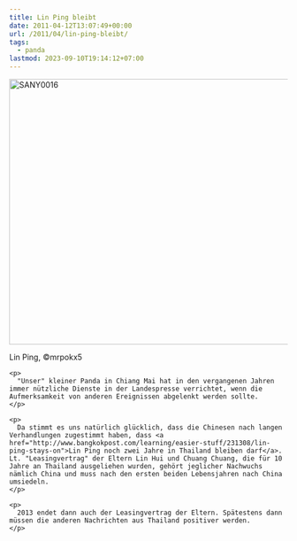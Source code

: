 ```yaml
---
title: Lin Ping bleibt
date: 2011-04-12T13:07:49+00:00
url: /2011/04/lin-ping-bleibt/
tags:
  - panda
lastmod: 2023-09-10T19:14:12+07:00
---
```

<div class="media image">
  <a href="http://www.flickr.com/photos/mrpokx5/3948848287/" title="SANY0016 by mrpokx5, on Flickr"><img src="//farm3.static.flickr.com/2511/3948848287_f50d8b82db_z.jpg" width="640" height="480" alt="SANY0016" /></a></p>

  <p>
    Lin Ping, &copy;mrpokx5
  </p>

  <p>
    </a></div>

    <p>
      "Unser" kleiner Panda in Chiang Mai hat in den vergangenen Jahren immer nützliche Dienste in der Landespresse verrichtet, wenn die Aufmerksamkeit von anderen Ereignissen abgelenkt werden sollte.
    </p>

    <p>
      Da stimmt es uns natürlich glücklich, dass die Chinesen nach langen Verhandlungen zugestimmt haben, dass <a href="http://www.bangkokpost.com/learning/easier-stuff/231308/lin-ping-stays-on">Lin Ping noch zwei Jahre in Thailand bleiben darf</a>. Lt. "Leasingvertrag" der Eltern Lin Hui und Chuang Chuang, die für 10 Jahre an Thailand ausgeliehen wurden, gehört jeglicher Nachwuchs nämlich China und muss nach den ersten beiden Lebensjahren nach China umsiedeln.
    </p>

    <p>
      2013 endet dann auch der Leasingvertrag der Eltern. Spätestens dann müssen die anderen Nachrichten aus Thailand positiver werden.
    </p>
